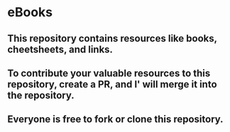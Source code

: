 # eBooks

## This repository contains resources like books, cheetsheets, and links.
## To contribute your valuable resources to this repository, create a PR, and I' will merge it into the repository.
## Everyone is free to fork or clone this repository.
